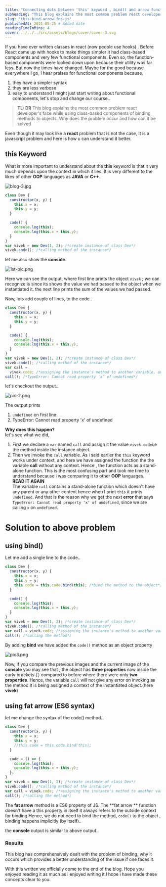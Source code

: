 ```yaml
---
title: "Connecting dots between 'this' keyword , bind() and arrow function in JavaScript class."
subheading: "This blog explains the most common problem react developer's face while using class-based components of binding methods to objects."
slug: "this-bind-arrow-fns-js"
publishedAt: 2021-05-25 # Added date
readingTimeInMins: 4
cover: ../../../src/assets/blogs/cover/cover-3.svg
---
```


If you have ever written classes in react (now people use hooks) . Before React came up with hooks to make things simpler it had class-based components and very few functional components. Even so, the function-based components were looked down upon because their utility was far less. But now the times have changed. Maybe for the good because everywhere I go, I hear praises for functional components because,

1. they have a simpler syntax
2. they are less verbose
3. easy to understand I might just start writing about functional components, let's stop and change our course..

> **TL: DR** This blog explains the most common problem react developer's face while using class-based components of binding methods to objects. Why does the problem occur and how can it be solved

Even though it may look like a **react** problem that is not the case, It is a javascript problem and here is how u can understand it better.

## this Keyword

What is more important to understand about the **this** keyword is that it very much depends upon the context in which it lies. It is very different to the likes of other **OOP** languages as **JAVA** or **C++**.

![blog-3.jpg](../../../src/assets/blogs/this-bind-arrow-fns-js/img-1.jpeg)

```javascript
class Dev {
  constructor(x, y) {
    this.x = x;
    this.y = y;
  }

  code() {
    console.log(this);
    console.log(this.x + this.y);
  }
}
var vivek = new Dev(1, 2); /*create instance of class Dev*/
vivek.code(); /*calling method of the instance*/
```

let me also show the **console**..

![1st-pic.png](../../../src/assets/blogs/this-bind-arrow-fns-js/img-2.png)

Here we can see the output, where first line prints the object `vivek` ; we can recognize is since its shows the value we had passed to the object when we instantiated it. the next line prints the sum of the values we had passed.

Now, lets add couple of lines, to the code..

```javascript
class Dev {
  constructor(x, y) {
    this.x = x;
    this.y = y;
  }

  code() {
    console.log(this);
    console.log(this.x + this.y);
  }
}
var vivek = new Dev(1, 2); /*create instance of class Dev*/
vivek.code(); /*calling method of the instance*/
var call =
  vivek.code; /*assigning the instance's method to another variable, undefined*/
call(); /*TypeError: Cannot read property 'x' of undefined*/
```

let's checkout the output..

![pic-2.png](../../../src/assets/blogs/this-bind-arrow-fns-js/img-3.png)

The output prints

1. `undefined` on first line.
2. TypeError: Cannot read property 'x' of undefined

**Why does this happen?**  
let's see what we did,

1. First we declare a `var` named `call` and assign it the value `vivek.code`i.e the method inside the instance object.
2. Then we invoke the `call` variable. As i said earlier the `this` keyword works under context, and here we have assigned the function the the variable **call** without any context. Hence , the function acts as a stand-alone function. This is the most confusing part and took me time to understand because i was comparing it to other **OOP** languages.  
   **READ IT AGAIN**  
   The variable `call` contains a stand-alone function which doesn't have any parent or any other context hence when I print `this` it prints `undefined`. And that is the reason why we get the next **error** that says `TypeError: Cannot read property 'x' of undefined`, since we are calling `x` on `undefined`.

# Solution to above problem

## using bind()

Let me add a single line to the code..

```javascript
class Dev {
  constructor(x, y) {
    this.x = x;
    this.y = y;
    this.code = this.code.bind(this); /*bind the method to the object*/
  }

  code() {
    console.log(this);
    console.log(this.x + this.y);
  }
}
var vivek = new Dev(1, 2); /*create instance of class Dev*/
vivek.code(); /*calling method of the instance*/
var call = vivek.code; /*assigning the instance's method to another variable*/
call(); /*calling the method*/
```

By adding **bind** we have added the `code()` method as an object property

![pic3.png](../../../src/assets/blogs/this-bind-arrow-fns-js/img-4.png)

Now, if you compare the previous images and the current image of the **console** you may see that , the object has **three properties** now inside the curly brackets `{}` compared to before where there were only **two properties**. Hence, the variable `call` will not give any error on invoking as the method it is being assigned a context of the instantiated object.(here **vivek**)

## using fat arrow (ES6 syntax)

let me change the syntax of the code() method..

```javascript
class Dev {
  constructor(x, y) {
    this.x = x;
    this.y = y;
    //this.code = this.code.bind(this);
  }

  code = () => {
    console.log(this);
    console.log(this.x + this.y);
  };
}
var vivek = new Dev(1, 2); /*create instance of class Dev*/
vivek.code(); /*calling method of the instance*/
var call = vivek.code; /*assigning the instance's method to another variable*/
call(); /*calling the method*/
```

The **fat arrow** method is a ES6 property of JS. The \*\*fat arrow \*\* function doesn't have a this property in itself it always refers to the outside context for binding.Hence, we do not need to bind the method, `code()` to the object , binding happens implicitly (by itself)..

the **console** output is similar to above output..

### Results

This blog has comprehensively dealt with the problem of binding, why it occurs which provides a better understanding of the issue if one faces it.

With this written we officially come to the end of the blog. Hope you enjoyed reading it as much as i enjoyed writing it.I hope i have made these concepts clear to you.
